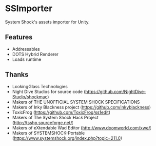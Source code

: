 # SSImporter
System Shock's assets importer for Unity.

## Features
- Addressables
- DOTS Hybrid Renderer
- Loads runtime

## Thanks
- LookingGlass Technologies 
- Night Dive Studios for source code (https://github.com/NightDive-Studio/shockmac) 
- Makers of THE UNOFFICIAL SYSTEM SHOCK SPECIFICATIONS 
- Makers of Inky Blackness project (https://github.com/inkyblackness) 
- ToxicFrog (https://github.com/ToxicFrog/ss1edit) 
- Makers of The System Shock Hack Project (http://tsshp.sourceforge.net/) 
- Makers of eXtendable Wad Editor (http://www.doomworld.com/xwe/) 
- Makers of SYSTEMSHOCK-Portable (https://www.systemshock.org/index.php?topic=211.0) 
